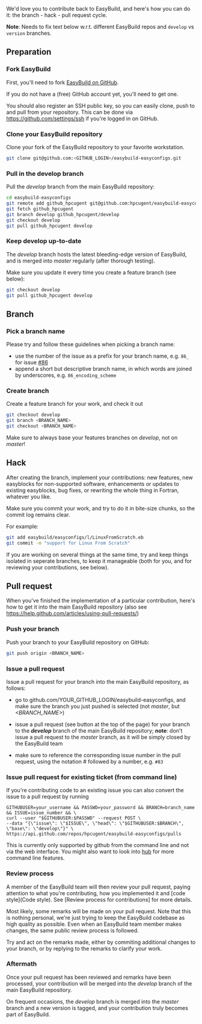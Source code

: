 We'd love you to contribute back to EasyBuild, and here's how you can do it: the branch - hack - pull request cycle.

**Note**: Needs to fix text below w.r.t. different EasyBuild repos and `develop` vs `version` branches.

## Preparation

### Fork EasyBuild

First, you'll need to fork [EasyBuild on GitHub](http://github.com/hpcugent/easybuild-easyconfigs).

If you do not have a (free) GitHub account yet, you'll need to get one.

You should also register an SSH public key, so you can easily clone, push to and pull from your repository.
This can be done via https://github.com/settings/ssh if you're logged in on GitHub.

### Clone your EasyBuild repository

Clone your fork of the EasyBuild repository to your favorite workstation. 

```bash
git clone git@github.com:<GITHUB_LOGIN>/easybuild-easyconfigs.git
```

### Pull in the develop branch

Pull the _develop_ branch from the main EasyBuild repository:

```bash
cd easybuild-easyconfigs
git remote add github_hpcugent git@github.com:hpcugent/easybuild-easyconfigs.git
git fetch github_hpcugent
git branch develop github_hpcugent/develop
git checkout develop
git pull github_hpcugent develop
```

### Keep develop up-to-date

The _develop_ branch hosts the latest bleeding-edge version of EasyBuild, and is merged into _master_ regularly (after thorough testing). 

Make sure you update it every time you create a feature branch (see below):

```bash
git checkout develop
git pull github_hpcugent develop
```



## Branch

### Pick a branch name

Please try and follow these guidelines when picking a branch name:
 * use the number of the issue as a prefix for your branch name, e.g. `86_` for issue [#86](https://github.com/hpcugent/easybuild/issues/86)
 * append a short but descriptive branch name, in which words are joined by underscores, e.g. `86_encoding_scheme`

### Create branch

Create a feature branch for your work, and check it out

```bash
git checkout develop
git branch <BRANCH_NAME>
git checkout <BRANCH_NAME>
```

Make sure to always base your features branches on _develop_, not on _master_!

 

## Hack

After creating the branch, implement your contributions: new features, new easyblocks for non-supported software, enhancements or updates to existing easyblocks, bug fixes, or rewriting the whole thing in Fortran, whatever you like.

Make sure you commit your work, and try to do it in bite-size chunks, so the commit log remains clear.

For example:

```bash
git add easybuild/easyconfigs/l/LinuxFromScratch.eb
git commit -m "support for Linux From Scratch"
```

If you are working on several things at the same time, try and keep things isolated in seperate branches, to keep it manageable (both for you, and for reviewing your contributions, see below).



## Pull request

When you've finished the implementation of a particular contribution, here's how to get it into the main EasyBuild repository (also see https://help.github.com/articles/using-pull-requests/)

### Push your branch

Push your branch to your EasyBuild repository on GitHub:
 
```bash
git push origin <BRANCH_NAME>
```


### Issue a pull request

Issue a pull request for your branch into the main EasyBuild repository, as follows:

 * go to github.com/YOUR\_GITHUB\_LOGIN/easybuild-easyconfigs, and make sure the branch you just pushed is selected (not _master_, but _<BRANCH_NAME>_)

 * issue a pull request (see button at the top of the page) for your branch to the **_develop_** branch of the main EasyBuild repository; **note**: don't issue a pull request to the _master_ branch, as it will be simply closed by the EasyBuild team

 * make sure to reference the corresponding issue number in the pull request, using the notation # followed by a number, e.g. `#83`

### Issue pull request for existing ticket (from command line)

If you're contributing code to an existing issue you can also convert the issue to a pull request by running
``` 
GITHUBUSER=your_username && PASSWD=your_password && BRANCH=branch_name && ISSUE=issue_number && \
curl --user "$GITHUBUSER:$PASSWD" --request POST \
--data "{\"issue\": \"$ISSUE\", \"head\": \"$GITHUBUSER:$BRANCH\", \"base\": \"develop\"}" \
https://api.github.com/repos/hpcugent/easybuild-easyconfigs/pulls
```
This is currently only supported by github from the command line and not via the web interface.
You might also want to look into [hub](https://github.com/defunkt/hub) for more command line features.

### Review process

A member of the EasyBuild team will then review your pull request, paying attention to what you're contributing, how you implemented it and [code style](Code style). See [Review process for contributions] for more details.

Most likely, some remarks will be made on your pull request. Note that this is nothing personal, we're just trying to keep the EasyBuild codebase as high quality as possible. Even when an EasyBuild team member makes changes, the same public review process is followed.

Try and act on the remarks made, either by commiting additional changes to your branch, or by replying to the remarks to clarify your work.


### Aftermath

Once your pull request has been reviewed and remarks have been processed, your contribution will be merged into the _develop_ branch of the main EasyBuild repository.

On frequent occasions, the _develop_ branch is merged into the _master_ branch and a new version is tagged, and your contribution truly becomes part of EasyBuild.